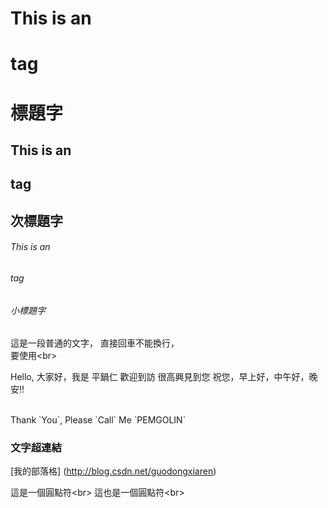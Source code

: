 # This is an <h1> tag
# 標題字

## This is an <h2> tag
## 次標題字

###### This is an <h6> tag
###### 小標題字

這是一段普通的文字，
直接回車不能換行，<br>
要使用\<br>

Hello, 大家好，我是 平鍋仁
    歡迎到訪
	很高興見到您 
	祝您，早上好，中午好，晚安!!

<br>
Thank `You`, Please `Call` Me `PEMGOLIN`
<br>

### 文字超連結
[我的部落格] (http://blog.csdn.net/guodongxiaren)

這是一個圓點符\<br>
這也是一個圓點符\<br>
